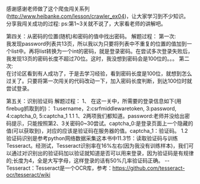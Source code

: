 感谢感谢老师做了这个爬虫闯关系列(http://www.heibanke.com/lesson/crawler_ex04)，让大家学习到不少知识。
分享我闯关成功的过程:
ps:第1~3关就不说了，大家看老师的讲解吧。

第四关：从密码的位置(随机)和密码的值中找出密码。
  解题过程：
  第一次:    
   我发现password列表共13页，所以我以为只要将列表中不重复的位置的值加到一个list中。再将list转换为一个int的密码，就是登录密码。在尝试多次登录失败后，我发现13页的密码长度不超过70位。这时，我没想到密码会是100位的。。。
  第二次:    
   在讨论区看到有人成功了，于是去学习经验，看到密码长度是100位，就想到怎么过关了。只要将第一次闯关的代码改动一下，加入密码长度判断，到达100位时就尝试登录。

第五关：识别验证码
   解题过程：
    1、  在这一关中，所需要的登录信息如下(用firebug抓取到的)：
     1:username，2:csrfmiddlewaretoken,    3:password,    4:captcha_0,  5:captcha_1
    1.1  1、2两项我们都知道。password:老师并没给出密码提示，只能按照第2、3关密码0~30尝试。captcha_0:是登录页面上一个隐藏的值(可以获取到)，对应的应该是验证码在服务器的值。captcha_1：验证码。
    1.2  验证码识别是参考python网络数据采集这本书中11.3节：读取验证码与训练Tesseract。经测试，Tesseract识别率在16%左右(因为我没有训练样本)，我们可以通过对识别出的验证码加以验证就知道是否可以用来登录，因为验证码是有规律的;长度为4，全是大写字母，这样登录的话有50%几率验证码正确。
     --Tesseract：Tesseract是一个OCR库，参考：https://github.com/tesseract-ocr/tesseract/wiki
